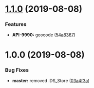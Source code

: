 # [1.1.0](https://github.com/lawnstarter/geocoding-sdk-php/compare/1.0.0...1.1.0) (2019-08-08)


### Features

* **API-9990:** geocode ([54a8367](https://github.com/lawnstarter/geocoding-sdk-php/commit/54a8367))

# 1.0.0 (2019-08-08)


### Bug Fixes

* **master:** removed .DS_Store ([03a4f3a](https://github.com/lawnstarter/geocoding-sdk-php/commit/03a4f3a))
